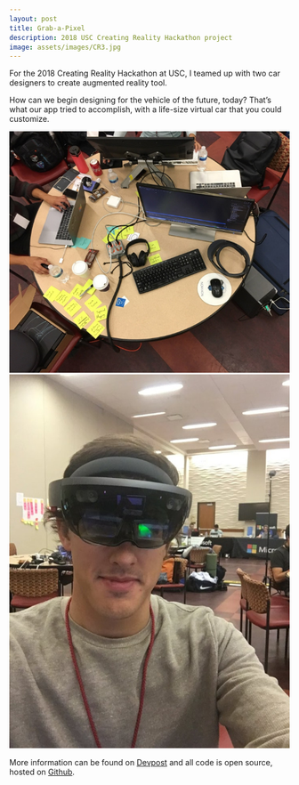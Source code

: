 ```yaml
---
layout: post
title: Grab-a-Pixel
description: 2018 USC Creating Reality Hackathon project
image: assets/images/CR3.jpg
---
```


For the 2018 Creating Reality Hackathon at USC, I teamed up with two car designers to create augmented reality tool.

How can we begin designing for the vehicle of the future, today? That’s what our app tried to accomplish, with a life-size virtual car that you could customize.

<span class="image fit"><img src="assets/images/CR1.jpg" alt="" /></span>
<span class="image fit"><img src="assets/images/CR2.jpg" alt="" /></span>


More information can be found on [Devpost](https://devpost.com/software/3d-holo-colab) and all code is open source, hosted on [Github](https://github.com/creatingrealitysubmissions/3d-holo-colab).
